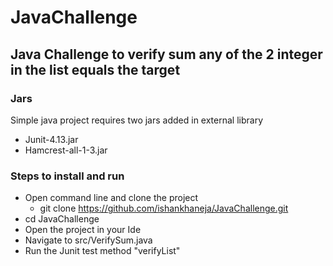 # JavaChallenge

## Java Challenge to verify sum any of the 2 integer in the list equals the target

### Jars
Simple java project requires two jars added in external library
- Junit-4.13.jar
- Hamcrest-all-1-3.jar

### Steps to install and run
- Open command line and clone the project
  - git clone https://github.com/ishankhaneja/JavaChallenge.git
- cd JavaChallenge
- Open the project in your Ide
- Navigate to src/VerifySum.java
- Run the Junit test method "verifyList"
